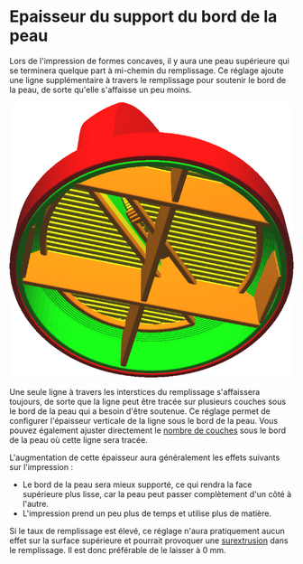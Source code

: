 Epaisseur du support du bord de la peau
====
Lors de l'impression de formes concaves, il y aura une peau supérieure qui se terminera quelque part à mi-chemin du remplissage. Ce réglage ajoute une ligne supplémentaire à travers le remplissage pour soutenir le bord de la peau, de sorte qu'elle s'affaisse un peu moins.

![Un périmètre est tracé à travers le remplissage sous le bord de la peau](../../../articles/images/skin_edge_support_thickness.png)

Une seule ligne à travers les interstices du remplissage s'affaissera toujours, de sorte que la ligne peut être tracée sur plusieurs couches sous le bord de la peau qui a besoin d'être soutenue. Ce réglage permet de configurer l'épaisseur verticale de la ligne sous le bord de la peau. Vous pouvez également ajuster directement le [nombre de couches](skin_edge_support_layers.md) sous le bord de la peau où cette ligne sera tracée.

L'augmentation de cette épaisseur aura généralement les effets suivants sur l'impression :
* Le bord de la peau sera mieux supporté, ce qui rendra la face supérieure plus lisse, car la peau peut passer complètement d'un côté à l'autre.
* L'impression prend un peu plus de temps et utilise plus de matière.

Si le taux de remplissage est élevé, ce réglage n'aura pratiquement aucun effet sur la surface supérieure et pourrait provoquer une [surextrusion](../troubleshooting/overextrusion.md) dans le remplissage. Il est donc préférable de le laisser à 0 mm.
